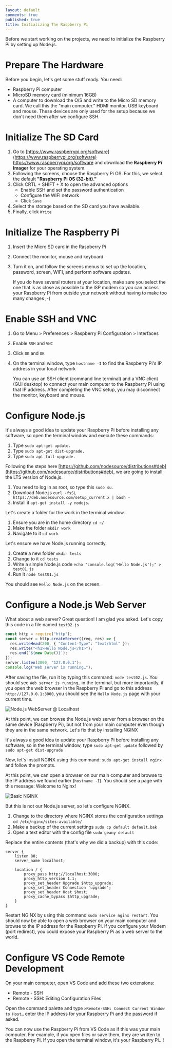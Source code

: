 ```yaml
---
layout: default
comments: true
published: true
title: Initializing The Raspberry Pi
---
```


Before we start working on the projects, we need to initialize the Raspberry Pi by setting up Node.js.

# Prepare The Hardware

Before you begin, let's get some stuff ready. You need:

- Raspberry Pi computer
- MicroSD memory card (minimum 16GB)
- A computer to download the O/S and write to the Micro SD memory card. We call this the "main computer."
  HDMI monitor, USB keyboard and mouse. These devices are only used for the setup because we don't need them after we configure SSH.

# Initialize The SD Card

1. Go to [https://www.raspberrypi.org/software](https://www.raspberrypi.org/software) https://www.raspberrypi.org/software and download the **Raspberry Pi Imager** for your operating system.
2. Following the screens, choose the Raspberry Pi OS. For this, we select the default **"Raspberry Pi OS (32-bit)."**
3. Click CRTL + SHIFT + X to open the advanced options
   - Enable SSH and set the password authentication
   - Configure the WIFI network
   - Click `Save`
4. Select the storage based on the SD card you have available.
5. Finally, click `Write`

# Initialize The Raspberry Pi

1. Insert the Micro SD card in the Raspberry Pi
2. Connect the monitor, mouse and keyboard
3. Turn it on, and follow the screens menus to set up the location, password, screen, WIFI, and perform software updates.

   If you do have several routers at your location, make sure you select the one that is as close as possible to the ISP modem so you can access your Raspberry Pi from outside your network without having to make too many changes ;-)

# Enable SSH and VNC

1. Go to Menu > Preferences > Raspberry Pi Configuration > Interfaces
2. Enable `SSH` and `VNC`
3. Click `OK` and `OK`
4. On the terminal window, type `hostname -I` to find the Raspberry Pi's IP address in your local network

   You can use an SSH client (command line terminal) and a VNC client (GUI desktop) to connect your main computer to the Raspberry Pi using that IP address. After completing the VNC setup, you may disconnect the monitor, keyboard and mouse.

# Configure Node.js

It's always a good idea to update your Raspberry Pi before installing any software, so open the terminal window and execute these commands:

1. Type `sudo apt-get update.`
2. Type `sudo apt-get dist-upgrade.`
3. Type `sudo apt full-upgrade.`

Following the steps here [https://github.com/nodesource/distributions#deb](https://github.com/nodesource/distributions#deb), we are going to install the LTS version of Node.js.

1. You need to log in as root, so type this `sudo su`.
2. Download Node.js `curl -fsSL https://deb.nodesource.com/setup_current.x | bash -`
3. Install it `apt-get install -y nodejs`.

Let's create a folder for the work in the terminal window.

1. Ensure you are in the home directory `cd ~/`
2. Make the folder `mkdir work`
3. Navigate to it `cd work`

Let's ensure we have Node.js running correctly.

1. Create a new folder `mkdir tests`
2. Change to it `cd tests`
3. Write a simple Node.js code `echo "console.log('Hello Node.js');" > test01.js`
4. Run it `node test01.js`

You should see `Hello Node.js` on the screen.

# Configure a Node.js Web Server

What about a web server? Great question! I am glad you asked. Let's copy this code in a file named `test02.js`

```js
const http = require("http");
const server = http.createServer((req, res) => {
  res.writeHead(200, { "Content-Type": "text/html" });
  res.write("<h1>Hello Node.js</h1>");
  res.end(`${new Date()}`);
});
server.listen(3000, "127.0.0.1");
console.log("Web server is running…");
```

After saving the file, run it by typing this command: `node test02.js`. You should see `Web server is running…` in the terminal, but more importantly, if you open the web browser in the Raspberry Pi and go to this address `http://127.0.0.1:3000`, you should see the `Hello Node.js` page with your current time.

![Node.js WebServer @ Localhost](/assets/blog/2021-03-14/NodeJS_WebServer_Localhost.png)

At this point, we can browse the Node.js web server from a browser on the same device (Raspberry Pi), but not from your main computer even though they are in the same network. Let's fix that by installing NGINX

It's always a good idea to update your Raspberry Pi before installing any software, so in the terminal window, type `sudo apt-get update` followed by `sudo apt-get dist-upgrade`

Now, let's install NGINX using this command: `sudo apt-get install nginx` and follow the prompts.

At this point, we can open a browser on our main computer and browse to the IP address we found earlier (`hostname -I`). You should see a page with this message: Welcome to Nginx!

![Basic NGINX](/assets/blog/2021-03-14/NGINX_Basic.png)

But this is not our Node.js server, so let's configure NGINX.

1. Change to the directory where NGINX stores the configuration settings `cd /etc/nginx/sites-available/`
2. Make a backup of the current settings `sudo cp default default.bak`
3. Open a text editor with the config file `sudo geany default`

Replace the entire contents (that's why we did a backup) with this code:

```
server {
    listen 80;
    server_name localhost;

    location / {
        proxy_pass http://localhost:3000;
        proxy_http_version 1.1;
        proxy_set_header Upgrade $http_upgrade;
        proxy_set_header Connection 'upgrade';
        proxy_set_header Host $host;
        proxy_cache_bypass $http_upgrade;
    }
}
```

Restart NGINX by using this command `sudo service nginx restart`. You should now be able to open a web browser on your main computer and browse to the IP address for the Raspberry Pi. If you configure your Modem (port redirect), you could expose your Raspberry Pi as a web server to the world.

# Configure VS Code Remote Development

On your main computer, open VS Code and add these two extensions:

- Remote - SSH
- Remote - SSH: Editing Configuration Files

Open the command palette and type `>Remote-SSH: Connect Current Window to Host…` enter the IP address for your Raspberry Pi and the password if asked.

You can now use the Raspberry Pi from VS Code as if this was your main computer. For example, if you open files or save them, they are written to the Raspberry Pi. If you open the terminal window, it's your Raspberry Pi…!
